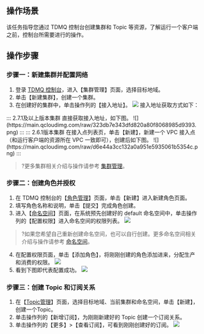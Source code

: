 ## 操作场景

该任务指导您通过 TDMQ 控制台创建集群和 Topic 等资源，了解运行一个客户端之前，控制台所需要进行的操作。

## 操作步骤

### 步骤一：新建集群并配置网络

1. 登录 [TDMQ 控制台](https://console.cloud.tencent.com/tdmq)，进入【集群管理】页面，选择目标地域。
2. 单击【新建集群】，创建一个集群。
3. 在创建好的集群中，单击操作列的【接入地址】。
   ![](https://main.qcloudimg.com/raw/74c431be14bdfbd512d6dbde8e982368.png) 
	 接入地址获取方式如下：
<dx-tabs>
::: 2.7.1及以上版本集群
直接获取接入地址，如下图。
      ![](https://main.qcloudimg.com/raw/323db7e343dfd820a80f8068985d9393.png)
:::
::: 2.6.1版本集群
在接入点列表页，单击【新建】，新建一个 VPC 接入点（和运行客户端的资源所在 VPC 一致即可），创建后如下图。
      ![](https://main.qcloudimg.com/raw/d6e44a3cc132a0a951e5935061b5354c.png)
:::
</dx-tabs>

>?更多集群相关介绍与操作请参考 [集群管理](https://cloud.tencent.com/document/product/1179/52145)。

###  步骤二：创建角色并授权

1. 在 TDMQ 控制台的【[角色管理](https://console.cloud.tencent.com/tdmq/role)】页面，单击【新建】进入新建角色页面。
2. 填写角色名称和说明，单击【提交】完成角色创建。
3. 进入【[命名空间](https://console.cloud.tencent.com/tdmq/env)】页面，在系统预先创建好的 default 命名空间中，单击操作列的【配置权限】进入命名空间的权限列表。
   ![](https://main.qcloudimg.com/raw/a480e74044300f092f00421a889fa1a1.png)
>?如果您希望自己重新创建命名空间，也可以自行创建。更多命名空间相关介绍与操作请参考 [命名空间](https://cloud.tencent.com/document/product/1179/44819)。
4. 在配置权限页面，单击【添加角色】，将刚刚创建的角色添加进来，分配生产和消费的权限。
   ![](https://main.qcloudimg.com/raw/f74b130a8dbf7f356f6ce67d879535a5.png)
5. 看到下图即代表配置成功。
   ![](https://main.qcloudimg.com/raw/0ba59291ffbd7275f148bbaaa1e2b458.png)



### 步骤三：创建 Topic 和订阅关系

1. 在【[Topic管理](https://console.cloud.tencent.com/tdmq/topic)】页面，选择目标地域、当前集群和命名空间，单击【新建】，创建一个Topic。
2. 单击操作列的【新增订阅】，为刚刚新建好的 Topic 创建一个订阅关系。
3. 单击操作列的【更多】>【查看订阅】，可看到刚刚创建好的订阅。
   ![](https://main.qcloudimg.com/raw/25b5d9e9baf6ef2ffed462edd6f1c210.png)
